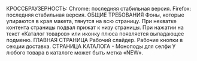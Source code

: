 КРОССБРАУЗЕРНОСТЬ:
  Chrome: последняя стабильная версия.
  Firefox: последняя стабильная версия.
ОБЩИЕ ТРЕБОВАНИЯ
  Фоны, которые упираются в края макета, тянутся на всю страницу.
  При нехватке контента страницы подвал прижат к низу страницы.
  При нажатии на текст «Каталог товаров» или иконку плюса появляется выпадающее подменю.
ГЛАВНАЯ СТРАНИЦА
  Рабочий слайдер.
  Рабочие кнопки в секции доставка.
СТРАНИЦА КАТАЛОГА - Моноподы для селфи
  У любого товара в каталоге может быть метка «NEW».
